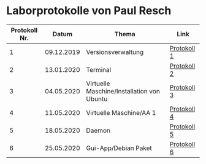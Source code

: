# Laborprotokolle von Paul Resch


Protokoll Nr. | Datum | Thema | Link
------------ | ----- | ----- | ----
1 | 09.12.2019 | Versionsverwaltung | [Protokoll 1](https://github.com/HTLMechatronics/m17-3ahme-la1-sx/blob/respam17/protokoll/protokoll-1_respam17_2019-12-09.md)
2 | 13.01.2020 | Terminal | [Protokoll 2](https://github.com/HTLMechatronics/m17-3ahme-la1-sx/blob/respam17/protokoll/protokoll-2_respam17_2020-01-13.md)
3 | 04.05.2020 | Virtuelle Maschine/Installation von Ubuntu | [Protokoll 3](https://github.com/HTLMechatronics/m17-3ahme-la1-sx/blob/respam17/protokoll/protokoll-3_respam17_2020-05-04.md)
4 | 11.05.2020 | Virtuelle Maschine/AA 1 | [Protokoll 4](https://github.com/HTLMechatronics/m17-3ahme-la1-sx/blob/respam17/protokoll/protokoll-4_respam17_2020-05-11.md)
5 | 18.05.2020 | Daemon | [Protokoll 5](https://github.com/HTLMechatronics/m17-3ahme-la1-sx/blob/respam17/protokoll/protokoll-5_respam17_2020-05-18.md)
6 | 25.05.2020 | Gui-App/Debian Paket | [Protokoll 6](https://github.com/HTLMechatronics/m17-3ahme-la1-sx/blob/respam17/protokoll/protokoll-6_respam17_2020-05-25.md)
